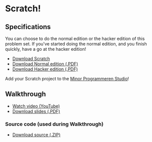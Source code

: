 # Scratch!

## Specifications

You can choose to do the normal edition or the hacker edition of this problem
set. If you've started doing the normal edition, and you finish quickly, have a
go at the hacker edition!

* [Download Scratch](http://scratch.mit.edu/scratch_1.4/)
* [Download Normal edition (.PDF)](pset0.pdf)
* [Download Hacker edition (.PDF)](hacker0.pdf)

Add your Scratch project to the [Minor Programmeren Studio](http://scratch.mit.edu/studios/242332/)!

## Walkthrough

* [Watch video (YouTube)](http://www.youtube.com/watch?v=ICE4Y2JPt_4)
* [Download slides (.PDF)](http://cdn.cs50.net/2012/fall/psets/0/walkthrough0.pdf)

### Source code (used during Walkthrough)

* [Download source (.ZIP)](http://cdn.cs50.net/2012/fall/psets/0/walkthrough0.zip)
